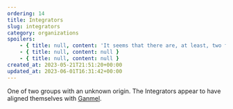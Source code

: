 ```yaml
---
ordering: 14
title: Integrators
slug: integrators
category: organizations
spoilers:
    - { title: null, content: 'It seems that there are, at least, two factions among the [Gaians](/category/organizations/visitors) with differing philosophies and allegiances. The Integrators appear to be the ones perpetrating the takeover of humanity, and align themselves with the [Supreme Commander](/category/characters/ganmel).' }
    - { title: null, content: null }
    - { title: null, content: null }
created_at: 2023-05-21T21:51:20+00:00
updated_at: 2023-06-01T16:31:42+00:00
---
```

One of two groups with an unknown origin. The Integrators appear to have aligned themselves with [Ganmel](/category/characters/ganmel).